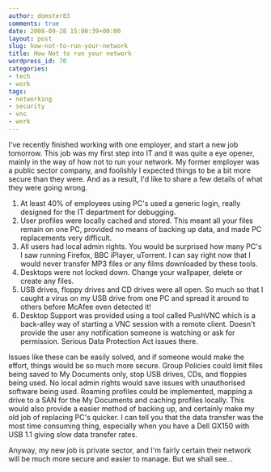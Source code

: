 ```yaml
---
author: domster83
comments: true
date: 2008-09-28 15:00:39+00:00
layout: post
slug: how-not-to-run-your-network
title: How Not to run your network
wordpress_id: 70
categories:
- tech
- work
tags:
- networking
- security
- vnc
- work
---
```


I've recently finished working with one employer, and start a new job tomorrow. This job was my first step into IT and it was quite a eye opener, mainly in the way of how not to run your network.
My former employer was a public sector company, and foolishly I expected things to be a bit more secure than they were. And as a result, I'd like to share a few details of what they were going wrong.




1. At least 40% of employees using PC's used a generic login, really designed for the IT department for debugging.
2. User profiles were locally cached and stored. This meant all your files remain on one PC, provided no means of backing up data, and made PC replacements very difficult.
3. All users had local admin rights. You would be surprised how many PC's I saw running Firefox, BBC iPlayer, uTorrent. I can say right now that I would never transfer MP3 files or any films downloaded by these tools.
4. Desktops were not locked down. Change your wallpaper, delete or create any files.
5. USB drives, floppy drives and CD drives were all open. So much so that I caught a virus on my USB drive from one PC and spread it around to others before McAfee even detected it!
6. Desktop Support was provided using a tool called PushVNC which is a back-alley way of starting a VNC session with a remote client. Doesn't provide the user any notification someone is watching or ask for permission. Serious Data Protection Act issues there.




Issues like these can be easily solved, and if someone would make the effort, things would be so much more secure. Group Policies could limit files being saved to My Documents only, stop USB drives, CDs, and floppies being used. No local admin rights would save issues with unauthorised software being used. Roaming profiles could be implemented, mapping a drive to a SAN for the My Documents and caching profiles locally. This would also provide a easier method of backing up, and certainly make my old job of replacing PC's quicker. I can tell you that the data transfer was the most time consuming thing, especially when you have a Dell GX150 with USB 1.1 giving slow data transfer rates.




Anyway, my new job is private sector, and I'm fairly certain their network will be much more secure and easier to manage. But we shall see...

